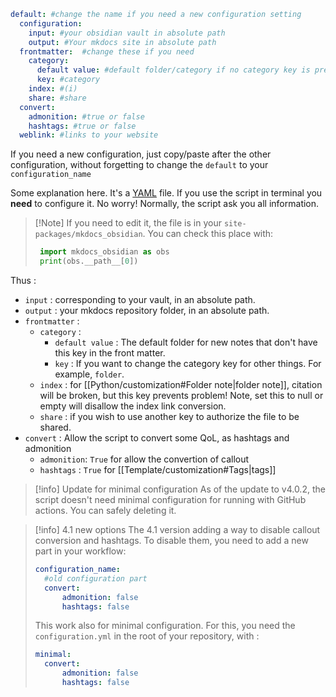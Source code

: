---
---
```yaml
default: #change the name if you need a new configuration setting  
  configuration:  
    input: #your obsidian vault in absolute path
    output: #Your mkdocs site in absolute path
  frontmatter:  #change these if you need
    category:  
      default value: #default folder/category if no category key is present
      key: #category  
    index: #(i)  
    share: #share  
  convert:
	admonition: #true or false
	hashtags: #true or false
  weblink: #links to your website
```


If you need a new configuration, just copy/paste after the other configuration, without forgetting to change the `default` to your `configuration_name`

Some explanation here. It's a [YAML](https://en.wikipedia.org/wiki/YAML) file. If you use the script in terminal you **need** to configure it. No worry! Normally, the script ask you all information. 

> [!Note] If you need to edit it, the file is in your `site-packages/mkdocs_obsidian`. 
>  You can check this place with:
> ```python
>  import mkdocs_obsidian as obs
>  print(obs.__path__[0])
>  ```

Thus :
- `input` : corresponding to your vault, in an absolute path.
- `output` : your mkdocs repository folder, in an absolute path. 
- `frontmatter` : 
	- `category` : 
		- `default value` : The default folder for new notes that don't have this key in the front matter.
		- `key` : If you want to change the category key for other things. For example, `folder`.
	- `index` : for [[Python/customization#Folder note|folder note]], citation will be broken, but this key prevents problem! Note, set this to null or empty will disallow the index link conversion. 
	- `share` : if you wish to use another key to authorize the file to be shared.
- `convert` : Allow the script to convert some QoL, as hashtags and admonition
	- `admonition`: `True` for allow the convertion of callout
	- `hashtags` : `True` for [[Template/customization#Tags|tags]]


> [!info] Update for minimal configuration
> As of the update to v4.0.2, the script doesn't need minimal configuration for running with GitHub actions.  You can safely deleting it.

> [!info] 4.1 new options
> The 4.1 version adding a way to disable callout conversion and hashtags. To disable them, you need to add a new part in your workflow:
> ```yaml
> configuration_name:
> 	#old configuration part
> 	convert:
> 		admonition: false
> 		hashtags: false
> ```
> This work also for minimal configuration. For this, you need the `configuration.yml` in the root of your repository, with :
> ```yaml
> minimal:
> 	convert:
> 		admonition: false
> 		hashtags: false
> ```
